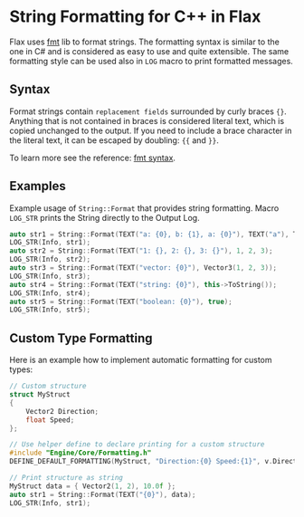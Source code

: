 # String Formatting for C\+\+ in Flax

Flax uses [fmt](https://fmt.dev/5.3.0/index.html) lib to format strings. The formatting syntax is similar to the one in C# and is considered as easy to use and quite extensible. The same formatting style can be used also in `LOG` macro to print formatted messages.

## Syntax

Format strings contain `replacement fields` surrounded by curly braces `{}`. Anything that is not contained in braces is considered literal text, which is copied unchanged to the output. If you need to include a brace character in the literal text, it can be escaped by doubling: `{{` and `}}`.

To learn more see the reference: [fmt syntax](https://fmt.dev/5.3.0/syntax.html).

## Examples

Example usage of `String::Format` that provides string formatting. Macro `LOG_STR` prints the String directly to the Output Log.

```cpp
auto str1 = String::Format(TEXT("a: {0}, b: {1}, a: {0}"), TEXT("a"), TEXT("b"));
LOG_STR(Info, str1);
auto str2 = String::Format(TEXT("1: {}, 2: {}, 3: {}"), 1, 2, 3);
LOG_STR(Info, str2);
auto str3 = String::Format(TEXT("vector: {0}"), Vector3(1, 2, 3));
LOG_STR(Info, str3);
auto str4 = String::Format(TEXT("string: {0}"), this->ToString());
LOG_STR(Info, str4);
auto str5 = String::Format(TEXT("boolean: {0}"), true);
LOG_STR(Info, str5);
```

## Custom Type Formatting

Here is an example how to implement automatic formatting for custom types:

```cpp
// Custom structure
struct MyStruct
{
	Vector2 Direction;
	float Speed;
};

// Use helper define to declare printing for a custom structure
#include "Engine/Core/Formatting.h"
DEFINE_DEFAULT_FORMATTING(MyStruct, "Direction:{0} Speed:{1}", v.Direction, v.Speed);

// Print structure as string
MyStruct data = { Vector2(1, 2), 10.0f };
auto str1 = String::Format(TEXT("{0}"), data);
LOG_STR(Info, str1);
```
